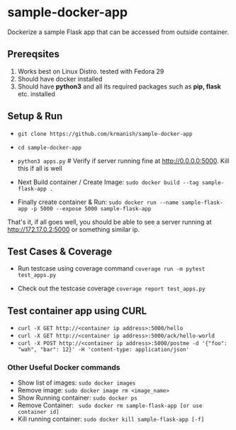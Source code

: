 # sample-docker-app
Dockerize a sample Flask app that can be accessed from outside container.

## Prereqsites
<ol>
  <li>Works best on Linux Distro. tested with Fedora 29</li>
  <li>Should have docker installed</li>
  <li>Should have <strong>python3</strong> and all its required packages such as <strong>pip, flask</strong> etc. installed</li>
</ol>

## Setup & Run
* ```git clone https://github.com/krmanish/sample-docker-app```
* ```cd sample-docker-app```
* ```python3 apps.py```  # Verify if server running fine at http://0.0.0.0:5000. Kill this if all is well
* Next Build container / Create Image: ```
    sudo docker build --tag sample-flask-app . ```
 
* Finally create container & Run: ```sudo docker run --name sample-flask-app -p 5000 --expose 5000 sample-flask-app```

That's it, if all goes well, you should be able to see a server running at http://172.17.0.2:5000 or something similar ip.

## Test Cases & Coverage
* Run testcase using coverage command
	``` coverage run -m pytest test_apps.py ```

* Check out the testcase coverage
	``` coverage report test_apps.py ```


## Test container app using CURL
* ```curl -X GET http://<container ip address>:5000/hello```
* ```curl -X GET http://<container ip address>:5000/ack/hello-world```
* ```curl -X POST http://<container ip address>:5000/postme -d '{"foo": "wah", "bar": 12}' -H 'content-type: application/json'```

### Other Useful Docker commands
* Show list of images: ```sudo docker images```
* Remove image: ```sudo docker image rm <image_name>```
* Show Running container: ```sudo docker ps```
* Remove Container: ``` sudo docker rm sample-flask-app [or use container id]```
* Kill running container: ```sudo docker kill sample-flask-app [-f]```
 


